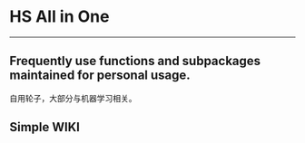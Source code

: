 
# HS All in One
---
Frequently use functions and subpackages maintained for personal usage.  
---
自用轮子，大部分与机器学习相关。

## Simple WIKI

